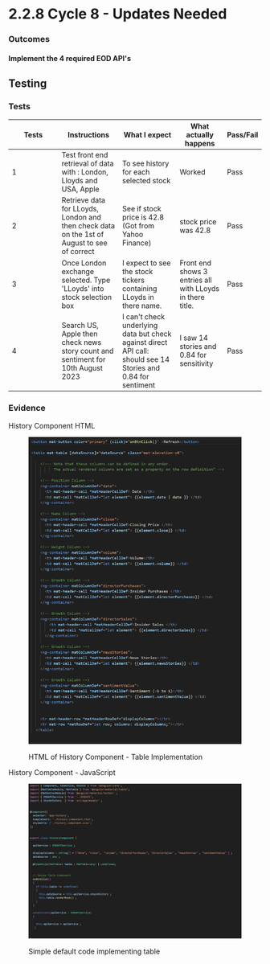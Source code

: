 # 2.2.8 Cycle 8 - Updates Needed







### Outcomes

####

#### Implement the 4 required EOD API's

## Testing



### Tests

<table><thead><tr><th width="85">Tests</th><th>Instructions</th><th>What I expect</th><th>What actually happens</th><th>Pass/Fail</th></tr></thead><tbody><tr><td>1</td><td>Test front end retrieval of data with : London, Lloyds  and USA, Apple</td><td>To see history for each selected stock</td><td>Worked</td><td>Pass</td></tr><tr><td>2</td><td>Retrieve data for LLoyds, London and then check data on the 1st of August to see of correct</td><td>See if stock price is 42.8 (Got from Yahoo Finance)</td><td>stock price was 42.8</td><td>Pass</td></tr><tr><td>3</td><td>Once London exchange selected. Type 'LLoyds' into stock selection box</td><td>I expect to see the stock tickers containing LLoyds in there name.</td><td>Front end shows 3 entries all with LLoyds in there title.</td><td>Pass</td></tr><tr><td>4</td><td>Search US, Apple then check news story count and sentiment for 10th August 2023</td><td>I can't check underlying data but check against direct API call: should see 14 Stories and 0.84 for sentiment</td><td>I saw 14 stories and 0.84 for sensitivity</td><td>Pass</td></tr></tbody></table>

### Evidence

History Component HTML&#x20;

<figure><img src="../.gitbook/assets/image (17).png" alt=""><figcaption><p>HTML of History Component - Table Implementation</p></figcaption></figure>

History Component - JavaScript

<figure><img src="../.gitbook/assets/image (18).png" alt=""><figcaption><p>Simple default code implementing table</p></figcaption></figure>
